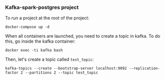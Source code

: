 ### Kafka-spark-postgres project

To run a project at the root of the project:

`docker-compose up -d`

When all containers are launched, you need to create a topic in kafka. To do this, go inside the kafka container:

`docker exec -ti kafka bash`

Then, let's create a topic called `test_topic`:

`kafka-topics --create --bootstrap-server localhost:9092 --replication-factor 2 --partitions 2 --topic test_topic`